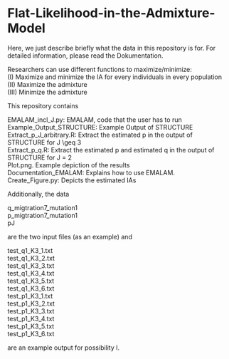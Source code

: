 # Flat-Likelihood-in-the-Admixture-Model

Here, we just describe briefly what the data in this repository is for. For detailed information, please read the Dokumentation.<br>

Researchers can use different functions to maximize/minimize: <br>
(I) Maximize and minimize the IA for every individuals in every population <br>
(II) Maximize the admixture<br>
(III) Minimize the admixture <br>


This repository contains <br>

EMALAM_incl_J.py: EMALAM, code that the user has to run  <br>
Example_Output_STRUCTURE: Example Output of STRUCTURE <br>
Extract_p_J_arbitrary.R: Extract the estimated p in the output of STRUCTURE for J \geq 3 <br>
Extract_p_q.R: Extract the estimated p and estimated q in the output of STRUCTURE for J = 2 <br>
Plot.png. Example depiction of the results <br>
Documentation_EMALAM: Explains how to use EMALAM. <br>
Create_Figure.py: Depicts the estimated IAs <br>

Additionally, the data 

q_migtration7_mutation1 <br>
p_migtration7_mutation1 <br>
pJ <br>

are the two input files (as an example) and

test_q1_K3_1.txt <br>
test_q1_K3_2.txt<br>
test_q1_K3_3.txt<br>
test_q1_K3_4.txt<br>
test_q1_K3_5.txt<br>
test_q1_K3_6.txt<br>
test_p1_K3_1.txt<br>
test_p1_K3_2.txt<br>
test_p1_K3_3.txt<br>
test_p1_K3_4.txt<br>
test_p1_K3_5.txt<br>
test_p1_K3_6.txt<br>

are an example output for possibility I.


